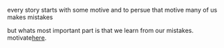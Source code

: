 every story starts with some motive and to persue that motive many of us makes mistakes

but whats most important part is that we learn from our mistakes. motivate[here](english/Motivate/Motivate.md).